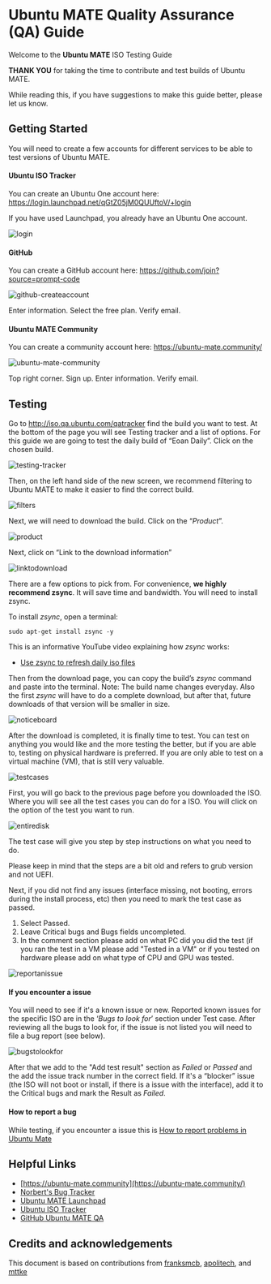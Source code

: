 # Ubuntu MATE Quality Assurance (QA) Guide

Welcome to the **Ubuntu MATE** ISO Testing Guide 

**THANK YOU** for taking the time to contribute and test builds
of Ubuntu MATE.

While reading this, if you have suggestions to make this guide
better, please let us know.

## Getting Started

You will need to create a few accounts for different
services to be able to test versions of Ubuntu MATE.

#### Ubuntu ISO Tracker

You can create an Ubuntu One account here:
<https://login.launchpad.net/qGtZ05jM0QUUftoV/+login>

If you have used Launchpad, you already have an Ubuntu One account.

![login](login.png)

#### GitHub

You can create a GitHub account here:
<https://github.com/join?source=prompt-code>

![github-createaccount](github-createaccount.png)

Enter information. Select the free plan. Verify email.

#### Ubuntu MATE Community

You can create a community account here:
<https://ubuntu-mate.community/>

![ubuntu-mate-community](ubuntu-mate-community.png)

Top right corner. Sign up. Enter information. Verify email.



## Testing

Go to <http://iso.qa.ubuntu.com/qatracker> find the build you want to
test. At the bottom of the page you will see Testing tracker and a list
of options. For this guide we are going to test the daily build of “Eoan
Daily”. Click on the chosen build.

![testing-tracker](testing-tracker.png)

Then, on the left hand side of the new screen, we recommend filtering to
Ubuntu MATE to make it easier to find the correct build.

![filters](filters.png)

Next, we will need to download the build. Click on the “*Product*”.

![product](product.png)

Next, click on “Link to the download information”

![linktodownload](linktodownload.png)

There are a few options to pick from. For convenience, **we highly
recommend zsync**. It will save time and bandwidth. You will need to
install zsync.

To install *zsync*, open a terminal:

```
sudo apt-get install zsync -y
```

This is an informative YouTube video explaining how *zsync* works:

* [Use zsync to refresh daily iso files](https://www.youtube.com/watch?v=uZnAMefo0xs)

Then from the download page, you can copy the build’s *zsync* command and
paste into the terminal. Note: The build name changes everyday. Also the
first *zsync* will have to do a complete download, but after that,
future downloads of that version will be smaller in size.

![noticeboard](noticeboard.png)

After the download is completed, it is finally time to test. You can
test on anything you would like and the more testing the better, but if
you are able to, testing on physical hardware is preferred. If you are
only able to test on a virtual machine (VM), that is still very valuable.

![testcases](testcases.png)

First, you will go back to the previous page before you downloaded the
ISO. Where you will see all the test cases you can do for a ISO. You
will click on the option of the test you want to run.

![entiredisk](entiredisk.png)

The test case will give you step by step instructions on what you need
to do.

Please keep in mind that the steps are a bit old and refers to grub
version and not UEFI.


Next, if you did not find any issues (interface missing, not booting,
errors during the install process, etc) then you need to mark the test
case as passed.

1. Select Passed.
1. Leave Critical bugs and Bugs fields uncompleted.
1. In the comment section please add on what PC did you did the test (if
you ran the test in a VM please add "Tested in a VM" or if you tested on
hardware please add on what type of CPU and GPU was tested.

![reportanissue](reportanissue.png)

#### If you encounter a issue

You will need to see if it's a known issue or new. Reported known issues
for the specific ISO are in the ‘*Bugs to look for*’ section under Test
case. After reviewing all the bugs to look for, if the issue is not
listed you will need to file a bug report (see below).

![bugstolookfor](bugstolookfor.png)

After that we add to the "Add test result" section as *Failed* or *Passed* and the add the issue track number in the correct field. If it's a “blocker” issue (the ISO will not boot or install, if there is a issue with the interface), add it to the Critical bugs and mark the Result as *Failed*.

#### How to report a bug

While testing, if you encounter a issue this is [How to
report problems in Ubuntu Mate](https://ubuntu-mate.community/t/how-to-report-problems-in-ubuntu-mate/17943)


## Helpful Links

* [https://ubuntu-mate.community](https://ubuntu-mate.community/)
* [Norbert's Bug Tracker](https://docs.google.com/spreadsheets/d/1mYrDU5Z11kNXlfsOFq2E0bfJYqTRP29kL3xAT3FRbQA)
* [Ubuntu MATE Launchpad](https://launchpad.net/ubuntu-mate)
* [Ubuntu ISO Tracker](http://iso.qa.ubuntu.com/)
* [GitHub Ubuntu MATE QA](https://github.com/ubuntu-mate/qa)


## Credits and acknowledgements

This document is based on contributions from [franksmcb], [apolitech], and [mttke]

[franksmcb]: https://ubuntu-mate.community/u/franksmcb
[apolitech]: https://ubuntu-mate.community/u/apolihron
[mttke]: https://ubuntu-mate.community/u/mttke

